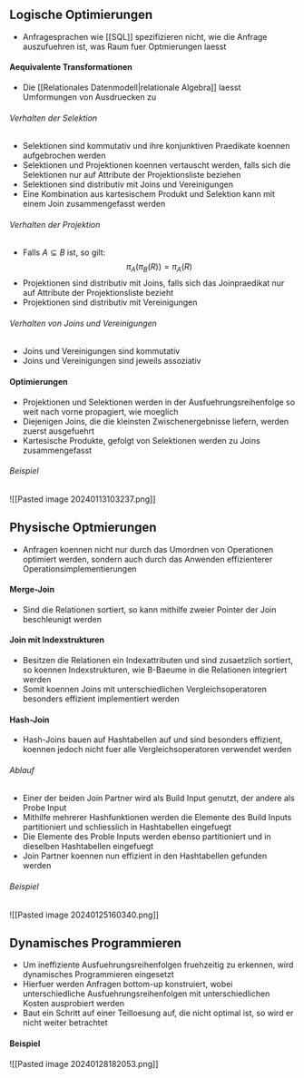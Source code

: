 ## Logische Optimierungen
- Anfragesprachen wie [[SQL]] spezifizieren nicht, wie die Anfrage auszufuehren ist, was Raum fuer Optmierungen laesst
#### Aequivalente Transformationen
- Die [[Relationales Datenmodell|relationale Algebra]] laesst Umformungen von Ausdruecken zu
###### Verhalten der Selektion
- Selektionen sind kommutativ und ihre konjunktiven Praedikate koennen aufgebrochen werden
- Selektionen und Projektionen koennen vertauscht werden, falls sich die Selektionen nur auf Attribute der Projektionsliste beziehen
- Selektionen sind distributiv mit Joins und Vereinigungen
- Eine Kombination aus kartesischem Produkt und Selektion kann mit einem Join zusammengefasst werden
###### Verhalten der Projektion
- Falls $A \subseteq B$ ist, so gilt:
$$\pi_A(\pi_B(R)) = \pi_A(R)$$
- Projektionen sind distributiv mit Joins, falls sich das Joinpraedikat nur auf Attribute der Projektionsliste bezieht
- Projektionen sind distributiv mit Vereinigungen
###### Verhalten von Joins und Vereinigungen
- Joins und Vereinigungen sind kommutativ
- Joins und Vereinigungen sind jeweils assoziativ
#### Optimierungen
- Projektionen und Selektionen werden in der Ausfuehrungsreihenfolge so weit nach vorne propagiert, wie moeglich
- Diejenigen Joins, die die kleinsten Zwischenergebnisse liefern, werden zuerst ausgefuehrt
- Kartesische Produkte, gefolgt von Selektionen werden zu Joins zusammengefasst
###### Beispiel
![[Pasted image 20240113103237.png]]
## Physische Optmierungen
- Anfragen koennen nicht nur durch das Umordnen von Operationen optimiert werden, sondern auch durch das Anwenden effizienterer Operationsimplementierungen
#### Merge-Join
- Sind die Relationen sortiert, so kann mithilfe zweier Pointer der Join beschleunigt werden
#### Join mit Indexstrukturen
- Besitzen die Relationen ein Indexattributen und sind zusaetzlich sortiert, so koennen Indexstrukturen, wie B-Baeume in die Relationen integriert werden
- Somit koennen Joins mit unterschiedlichen Vergleichsoperatoren besonders effizient implementiert werden
#### Hash-Join
- Hash-Joins bauen auf Hashtabellen auf und sind besonders effizient, koennen jedoch nicht fuer alle Vergleichsoperatoren verwendet werden
###### Ablauf
- Einer der beiden Join Partner wird als Build Input genutzt, der andere als Probe Input
- Mithilfe mehrerer Hashfunktionen werden die Elemente des Build Inputs partitioniert und schliesslich in Hashtabellen eingefuegt
- Die Elemente des Proble Inputs werden ebenso partitioniert und in dieselben Hashtabellen eingefuegt
- Join Partner koennen nun effizient in den Hashtabellen gefunden werden
###### Beispiel
![[Pasted image 20240125160340.png]]
## Dynamisches Programmieren
- Um ineffiziente Ausfuehrungsreihenfolgen fruehzeitig zu erkennen, wird dynamisches Programmieren eingesetzt
- Hierfuer werden Anfragen bottom-up konstruiert, wobei unterschiedliche Ausfuehrungsreihenfolgen mit unterschiedlichen Kosten ausprobiert werden
- Baut ein Schritt auf einer Teilloesung auf, die nicht optimal ist, so wird er nicht weiter betrachtet
#### Beispiel
![[Pasted image 20240128182053.png]]